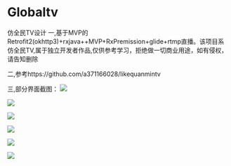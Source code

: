 # Globaltv
仿全民TV设计 
一,基于MVP的Retrofit2(okhttp3)+rxjava++MVP+RxPremission+glide+rtmp直播。该项目系仿全民TV,属于独立开发者作品,仅供参考学习，拒绝做一切商业用途，如有侵权，请告知删除

二,参考https://github.com/a371166028/likequanmintv

三,部分界面截图：
![](https://github.com/Aload/Globaltv/app/imge/a.jpg)  

![](https://github.com/Aload/Globaltv/app/imge/b.jpg) 

![](https://github.com/Aload/Globaltv/app/imge/c.jpg) 

![](https://github.com/Aload/Globaltv/app/imge/d.jpg) 
 
![](https://github.com/Aload/Globaltv/app/imge/e.jpg)  

![](https://github.com/Aload/Globaltv/app/imge/f.jpg)  
